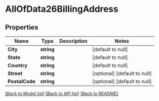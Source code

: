 # AllOfData26BillingAddress

## Properties
Name | Type | Description | Notes
------------ | ------------- | ------------- | -------------
**City** | **string** |  | [default to null]
**State** | **string** |  | [default to null]
**Country** | **string** |  | [default to null]
**Street** | **string** |  | [optional] [default to null]
**PostalCode** | **string** |  | [optional] [default to null]

[[Back to Model list]](../README.md#documentation-for-models) [[Back to API list]](../README.md#documentation-for-api-endpoints) [[Back to README]](../README.md)

